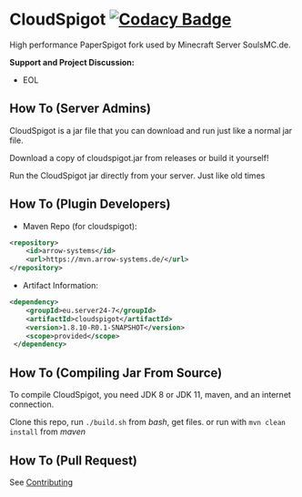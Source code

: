 CloudSpigot [![Codacy Badge](https://api.codacy.com/project/badge/Grade/9510a76cbf1f4fa3a192ee3e56050082)](https://www.codacy.com/app/Server24-7/CloudSpigot?utm_source=github.com&amp;utm_medium=referral&amp;utm_content=Server24-7/CloudSpigot&amp;utm_campaign=Badge_Grade)  
===========

High performance PaperSpigot fork used by Minecraft Server SoulsMC.de.


**Support and Project Discussion:**
 - EOL

How To (Server Admins)
------
CloudSpigot is a jar file that you can download and run just like a normal jar file.

Download a copy of cloudspigot.jar from releases
or build it yourself!

Run the CloudSpigot jar directly from your server. Just like old times

How To (Plugin Developers)
------
 * Maven Repo (for cloudspigot):
```xml
<repository>
    <id>arrow-systems</id>
    <url>https://mvn.arrow-systems.de/</url>
</repository>
```
 * Artifact Information:
```xml
<dependency>
    <groupId>eu.server24-7</groupId>
    <artifactId>cloudspigot</artifactId>
    <version>1.8.10-R0.1-SNAPSHOT</version>
    <scope>provided</scope>
 </dependency>
 ```

How To (Compiling Jar From Source)
------
To compile CloudSpigot, you need JDK 8 or JDK 11, maven, and an internet connection.

Clone this repo, run `./build.sh` from *bash*, get files.
or run with `mvn clean install` from *maven*

How To (Pull Request)
------
See [Contributing](CONTRIBUTING.md)


